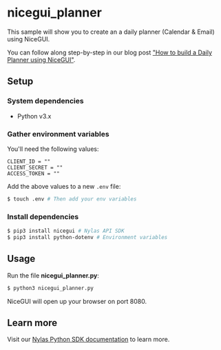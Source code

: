 # nicegui_planner

This sample will show you to create an a daily planner (Calendar & Email) using NiceGUI.

You can follow along step-by-step in our blog post ["How to build a Daily Planner using NiceGUI"](https://www.nylas.com/blog/how-to-build-a-daily-planner-using-nicegui/).

## Setup

### System dependencies

- Python v3.x

### Gather environment variables

You'll need the following values:

```text
CLIENT_ID = ""
CLIENT_SECRET = ""
ACCESS_TOKEN = ""
```

Add the above values to a new `.env` file:

```bash
$ touch .env # Then add your env variables
```

### Install dependencies

```bash
$ pip3 install nicegui # Nylas API SDK
$ pip3 install python-dotenv # Environment variables
```

## Usage

Run the file **nicegui_planner.py**:

```bash
$ python3 nicegui_planner.py
```

NiceGUI will open up your browser on port 8080.

## Learn more

Visit our [Nylas Python SDK documentation](https://developer.nylas.com/docs/developer-tools/sdk/python-sdk/) to learn more.
